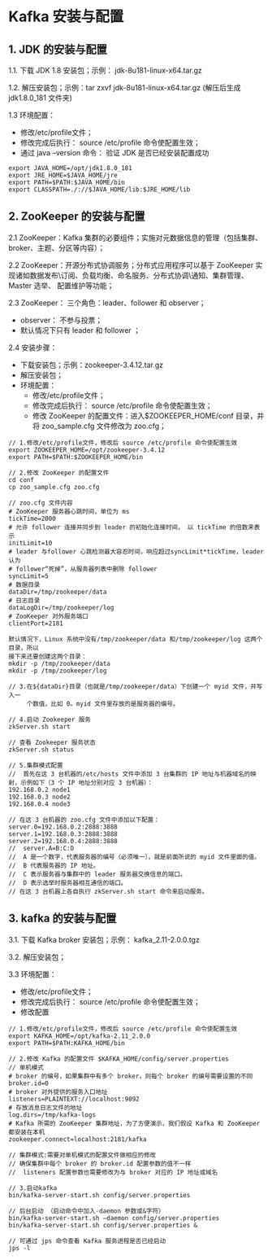 # Kafka 安装与配置

## 1. JDK 的安装与配置

1.1. 下载 JDK 1.8 安装包；示例： jdk-8u181-linux-x64.tar.gz

1.2. 解压安装包；示例：tar zxvf jdk-8u181-linux-x64.tar.gz (解压后生成 jdk1.8.0_181 文件夹)

1.3  环境配置：
+  修改/etc/profile文件；
+  修改完成后执行： source /etc/profile 命令使配置生效；
+  通过 java –version 命令： 验证 JDK 是否已经安装配置成功
    
```
export JAVA_HOME=/opt/jdk1.8.0_181
export JRE_HOME=$JAVA_HOME/jre
export PATH=$PATH:$JAVA_HOME/bin
export CLASSPATH=./://$JAVA_HOME/lib:$JRE_HOME/lib
```    

## 2. ZooKeeper 的安装与配置

2.1  ZooKeeper：Kafka 集群的必要组件；实施对元数据信息的管理（包括集群、broker、主题、分区等内容）；

2.2  ZooKeeper：开源分布式协调服务；分布式应用程序可以基于 ZooKeeper 实现诸如数据发布\订阅、负载均衡、命名服务、分布式协调\通知、集群管理、Master 选举、 配置维护等功能；

2.3  ZooKeeper： 三个角色：leader、follower 和 observer；   
+  observer： 不参与投票；
+  默认情况下只有 leader 和 follower ；
    
2.4 安装步骤：
+  下载安装包；示例：zookeeper-3.4.12.tar.gz
+  解压安装包；
+  环境配置：
    +  修改/etc/profile文件；
    +  修改完成后执行： source /etc/profile 命令使配置生效；
    +  修改 ZooKeeper 的配置文件：进入$ZOOKEEPER_HOME/conf 目录，并将 zoo_sample.cfg 文件修改为 zoo.cfg；

```
// 1.修改/etc/profile文件，修改后 source /etc/profile 命令使配置生效
export ZOOKEEPER_HOME=/opt/zookeeper-3.4.12
export PATH=$PATH:$ZOOKEEPER_HOME/bin

// 2.修改 ZooKeeper 的配置文件
cd conf
cp zoo_sample.cfg zoo.cfg

// zoo.cfg 文件内容
# ZooKeeper 服务器心跳时间，单位为 ms
tickTime=2000
# 允许 follower 连接并同步到 leader 的初始化连接时间， 以 tickTime 的倍数来表示
initLimit=10
# leader 与follower 心跳检测最大容忍时间，响应超过syncLimit*tickTime，leader 认为
# follower“死掉”，从服务器列表中删除 follower
syncLimit=5
# 数据目录
dataDir=/tmp/zookeeper/data
# 日志目录
dataLogDir=/tmp/zookeeper/log
# ZooKeeper 对外服务端口
clientPort=2181

默认情况下，Linux 系统中没有/tmp/zookeeper/data 和/tmp/zookeeper/log 这两个目录，所以
接下来还要创建这两个目录：
mkdir -p /tmp/zookeeper/data
mkdir -p /tmp/zookeeper/log

// 3.在${dataDir}目录（也就是/tmp/zookeeper/data）下创建一个 myid 文件，并写入一
     个数值，比如 0。myid 文件里存放的是服务器的编号。

// 4.启动 Zookeeper 服务
zkServer.sh start

// 查看 Zookeeper 服务状态
zkServer.sh status

// 5.集群模式配置
//  首先在这 3 台机器的/etc/hosts 文件中添加 3 台集群的 IP 地址与机器域名的映射，示例如下（3 个 IP 地址分别对应 3 台机器）：
192.168.0.2 node1
192.168.0.3 node2
192.168.0.4 node3

// 在这 3 台机器的 zoo.cfg 文件中添加以下配置：
server.0=192.168.0.2:2888:3888
server.1=192.168.0.3:2888:3888
server.2=192.168.0.4:2888:3888
//  server.A=B:C:D
//  A 是一个数字，代表服务器的编号（必须唯一），就是前面所说的 myid 文件里面的值。
//  B 代表服务器的 IP 地址。
//  C 表示服务器与集群中的 leader 服务器交换信息的端口。
//  D 表示选举时服务器相互通信的端口。
// 在这 3 台机器上各自执行 zkServer.sh start 命令来启动服务。
```

## 3. kafka 的安装与配置

3.1. 下载 Kafka broker 安装包；示例： kafka_2.11-2.0.0.tgz

3.2. 解压安装包；

3.3  环境配置：
+  修改/etc/profile文件；
+  修改完成后执行： source /etc/profile 命令使配置生效；
+  修改配置
    
```
// 1.修改/etc/profile文件，修改后 source /etc/profile 命令使配置生效
export KAFKA_HOME=/opt/kafka-2.11_2.0.0
export PATH=$PATH:KAFKA_HOME/bin

// 2.修改 Kafka 的配置文件 $KAFKA_HOME/config/server.properties
// 单机模式
# broker 的编号，如果集群中有多个 broker，则每个 broker 的编号需要设置的不同
broker.id=0
# broker 对外提供的服务入口地址
listeners=PLAINTEXT://localhost:9092
# 存放消息日志文件的地址
log.dirs=/tmp/kafka-logs
# Kafka 所需的 ZooKeeper 集群地址，为了方便演示，我们假设 Kafka 和 ZooKeeper 都安装在本机
zookeeper.connect=localhost:2181/kafka

// 集群模式:需要对单机模式的配置文件做相应的修改
// 确保集群中每个 broker 的 broker.id 配置参数的值不一样 
//  listeners 配置参数也需要修改为与 broker 对应的 IP 地址或域名

// 3.启动kafka
bin/kafka-server-start.sh config/server.properties

// 后台启动 （启动命令中加入-daemon 参数或&字符）
bin/kafka-server-start.sh –daemon config/server.properties
bin/kafka-server-start.sh config/server.properties &

// 可通过 jps 命令查看 Kafka 服务进程是否已经启动
jps -l
```